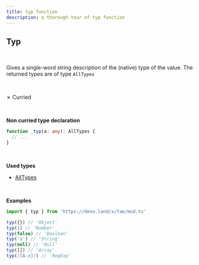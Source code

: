 ```yaml
---
title: typ function
description: a thorough tour of typ function
---
```


## Typ
<br>

Gives a single-word string description of the (native) type of the value. The returned types are of type `AllTypes`

<br>

&cross; Curried

<br>

**Non curried type declaration**
```typescript
function _typ(a: any): AllTypes {
  // ...
}
```
<br>

**Used types**
* [AllTypes](/types/AllTypes)

<br>

**Examples**
```typescript
import { typ } from 'https://deno.land/x/fae/mod.ts'

typ({}) // 'Object'
typ(1) // 'Number'
typ(false) // 'Boolean'
typ('s') // 'String'
typ(null) // 'Null'
typ([]) // 'Array'
typ(/[A-z]/) // 'RegExp'
```


